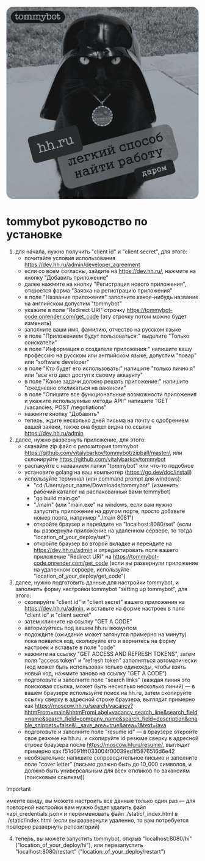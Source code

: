 ![poster](static/poster_03_4_2_2.png)

# tommybot руководство по установке
1. для начала, нужно получить "client id" и "client secret", для этого:
   - почитайте условия использования https://dev.hh.ru/admin/developer_agreement
   - если со всем согласны, зайдите на https://dev.hh.ru/, нажмите на кнопку "Добавить приложение"
   - далее нажмите на кнопку "Регистрация нового приложения", откроется форма "Заявка на регистрацию приложения"
   - в поле "Название приложения" заполните какое-нибудь название на английском допустим "tommybot"
   - укажите в поле "Redirect URI" строчку https://tommybot-code.onrender.com/get_code (эту строчку потом можно будет изменить)
   - заполните ваши имя, фамилию, отчество на русском языке
   - в поле "Приложением будут пользоваться:" выделите "Только соискатели"
   - в поле "Информация о создателе приложения:" напишите вашу профессию на русском или английском языке, допустим "повар" или "software developer"
   - в поле "Кто будет его использовать:" напишите "только лично я" или "все кто даст доступ к своему аккаунту"
   - в поле "Какие задачи должно решать приложение:" напишите "ежедневно откликаться на вакансии"
   - в поле "Опишите все функциональные возможности приложения и укажите используемые методы API:" напишите "GET /vacancies; POST /negotiations"
   - нажмите кнопку "Добавить"
   - теперь, ждите несколько дней письма на почту с одобрением вашей заявки, также она будет видна по ссылке https://dev.hh.ru/admin
2. далее, нужно развернуть приложение, для этого:
   - скачайте zip файл с репозитория tommybot https://github.com/vitalybarkov/tommybot/zipball/master/, или склонируйте https://github.com/vitalybarkov/tommybot
   - распакуйте с названием папки "tommybot" или что-то подобное
   - установите golang на ваш компьютер (https://go.dev/doc/install)
   - используйте терминал (или command prompt для windows):
      - "cd /Users/your_name/Downloads/tommybot" (изменить рабочий каталог на распакованный вами tommybot)
      - "go build main.go"
      - "./main" (или "main.exe" на windows, если вам нужно запустить приложение на другом порте, просто добавьте номер порта, например "./main 8081")
      - откройте браузер и перейдите на "localhost:8080/set" (если вы развернули приложение на удаленном сервере, то тогда "location_of_your_deploy/set")
      - откройте браузер во второй вкладке и перейдите на https://dev.hh.ru/admin и отредактировать поле вашего приложение "Redirect URI" на https://tommybot-code.onrender.com/get_code (если вы развернули приложение на удаленном сервере, используйте "location_of_your_deploy/get_code")
3. далее, нужно подготовить данные для настройки tommybot, и заполнить форму настройки tommybot "setting up tommybot", для этого:
   - скопируйте "client id" и "client secret" вашего приложения на https://dev.hh.ru/admin, и вставьте на форме настроек в поля "client id" и "client secret"
   - затем кликните на ссылку "GET A CODE"
   - авторизуйтесь под вашим hh.ru аккаунтом
   - подождите (ожидание может затянутся примерно на минуту) пока появится код, скопируйте его и вернитесь на форму настроек и вставьте в поле "code"
   - нажмите на ссылку "GET ACCESS AND REFRESH TOKENS", затем поля "access token" и "refresh token" заполняться автоматически (код может быть использован только единожды, чтобы взять новый код, нажмите заново на ссылку "GET A CODE")
   - подготовьте и заполните поле "search links" (каждая линия это поисковая ссылка, может быть несколько несколько линий) — в вашем браузере используйте поиск на hh.ru, затем скопируйте ссылку сверху в адресной строке браузера, выглядит примерно как https://moscow.hh.ru/search/vacancy?hhtmFrom=main&hhtmFromLabel=vacancy_search_line&search_field=name&search_field=company_name&search_field=description&enable_snippets=false&L_save_area=true&area=1&text=java
   - подготовьте и заполните поле "resume id" — в браузере откройте свое резюме на hh.ru, и скопируйте id резюме сверху в адресной строке браузера после https://moscow.hh.ru/resume/, выглядит примерно как f51d091fff033004f00039ed1f5876516d6e42
   - необязательно: напишите сопроводительное письмо и заполните поле "cover letter" (письмо должно быть до 10_000 символов, и должно быть универсальным для всех откликов по вакансиям (поисковым ссылкам))
> [!IMPORTANT]
> имейте ввиду, вы можете настроить все данные только один раз — для повторной настройки вам нужно будет удалить файл «api_credentials.json» и переименовать файл ./static/_index.html в ./static/index.html (если вы развернули удаленно, то вам потребуется повторно развернуть репозиторий)
4. теперь, вы можете запустить tommybot, открыв "localhost:8080/hi" ("location_of_your_deploy/hi"), или перезапустить "localhost:8080/restart" ("location_of_your_deploy/restart")
